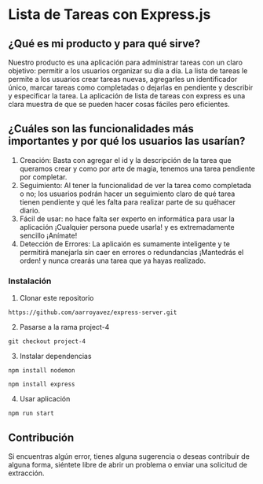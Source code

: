 # Lista de Tareas con Express.js

## ¿Qué es mi producto y para qué sirve?
Nuestro producto es una aplicación para administrar tareas con un claro objetivo: permitir a los usuarios organizar su día a día. La lista de tareas le permite a los usuarios crear tareas nuevas, agregarles un identificador único, marcar tareas como completadas o dejarlas en pendiente y describir y especificar la tarea.
La aplicación de lista de tareas con express es una clara muestra de que se pueden hacer cosas fáciles pero eficientes.

## ¿Cuáles son las funcionalidades más importantes y por qué los usuarios las usarían?
1. Creación: Basta con agregar el id y la descripción de la tarea que queramos crear y como por arte de magia, tenemos una tarea pendiente por completar.
2. Seguimiento: Al tener la funcionalidad de ver la tarea como completada o no; los usuarios podrán hacer un seguimiento claro de qué tarea tienen pendiente y qué les falta para realizar parte de su quéhacer diario.
3. Fácil de usar: no hace falta ser experto en informática para usar la aplicación ¡Cualquier persona puede usarla! y es extremadamente sencillo ¡Anímate!
4. Detección de Errores: La aplicaión es sumamente inteligente y te permitirá manejarla sin caer en errores o redundancias ¡Mantedrás el orden! y nunca crearás una tarea que ya hayas realizado.

### Instalación
1. Clonar este repositorio
```
https://github.com/aarroyavez/express-server.git
```
2. Pasarse a la rama project-4
```
git checkout project-4
```
3. Instalar dependencias
```
npm install nodemon
```
```
npm install express
```
4. Usar aplicación
```
npm run start
```
## Contribución
Si encuentras algún error, tienes alguna sugerencia o deseas contribuir de alguna forma, siéntete libre de abrir un problema o enviar una solicitud de extracción.